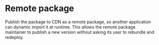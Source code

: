 # Remote package

Publish the package to CDN as a remote package, so another application can dynamic import it at runtime. This allows the remote package maintainer to publish a new version without asking its user to rebundle and redeploy.
